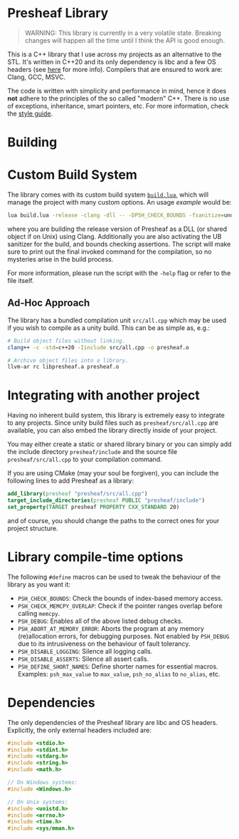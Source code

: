 # Presheaf Library

> WARNING: This library is currently in a very volatile state. Breaking changes will happen all the time
> until I think the API is good enough.

This is a C++ library that I use across my projects as an alternative to the STL. It's written in
C++20 and its only dependency is libc and a few OS headers (see [here](#dependencies) for more info).
Compilers that are ensured to work are: Clang, GCC, MSVC.

The code is written with simplicity and performance in mind, hence it does **not** adhere to the
principles of the so called "modern" C++. There is no use of exceptions, inheritance, smart
pointers, etc. For more information, check the [style guide](./STYLE_GUIDE.md).

# Building

# Custom Build System

The library comes with its custom build system [`build.lua`](./build.lua), which will manage the project
with many custom options. An usage _example_ would be:

```sh
lua build.lua -release -clang -dll -- -DPSH_CHECK_BOUNDS -fsanitize=undefined
```

where you are building the release version of Presheaf as a DLL (or shared object if on Unix)
using Clang. Additionally you are also activating the UB sanitizer for the build, and bounds checking
assertions. The script will make sure to print out the final invoked command for the compilation, so
no mysteries arise in the build process.

For more information, please run the script with the `-help` flag or refer to the file itself.

## Ad-Hoc Approach

The library has a bundled compilation unit `src/all.cpp` which may be used if you wish to compile as
a unity build. This can be as simple as, e.g.:

```sh
# Build object files without linking.
clang++ -c -std=c++20 -Iinclude src/all.cpp -o presheaf.o

# Archive object files into a library.
llvm-ar rc libpresheaf.a presheaf.o
```

# Integrating with another project

Having no inherent build system, this library is extremely easy to integrate to any projects. Since
unity build files such as `presheaf/src/all.cpp` are available, you can also embed the library
directly inside of your project.

You may either create a static or shared library binary or you can simply add the include directory
`presheaf/include` and the source file `presheaf/src/all.cpp` to your compilation command.

If you are using CMake (may your soul be forgiven), you can include the following lines to add
Presheaf as a library:

```cmake
add_library(presheaf "presheaf/src/all.cpp")
target_include_directories(presheaf PUBLIC "presheaf/include")
set_property(TARGET presheaf PROPERTY CXX_STANDARD 20)
```

and of course, you should change the paths to the correct ones for your project structure.

# Library compile-time options

The following `#define` macros can be used to tweak the behaviour of the library as you want it:
- `PSH_CHECK_BOUNDS`: Check the bounds of index-based memory access.
- `PSH_CHECK_MEMCPY_OVERLAP`: Check if the pointer ranges overlap before calling `memcpy`.
- `PSH_DEBUG`: Enables all of the above listed debug checks.
- `PSH_ABORT_AT_MEMORY_ERROR`: Aborts the program at any memory (re)allocation errors, for debugging
  purposes. Not enabled by `PSH_DEBUG` due to its intrusiveness on the behaviour of fault tolerancy.
- `PSH_DISABLE_LOGGING`: Silence all logging calls.
- `PSH_DISABLE_ASSERTS`: Silence all assert calls.
- `PSH_DEFINE_SHORT_NAMES`: Define shorter names for essential macros. Examples: `psh_max_value` to
  `max_value`, `psh_no_alias` to `no_alias`, etc.

# Dependencies

The only dependencies of the Presheaf library are libc and OS headers. Explicitly, the only external
headers included are:

```c
#include <stdio.h>
#include <stdint.h>
#include <stdarg.h>
#include <string.h>
#include <math.h>

// On Windows systems:
#include <Windows.h>

// On Unix systems:
#include <unistd.h>
#include <errno.h>
#include <time.h>
#include <sys/mman.h>
```
